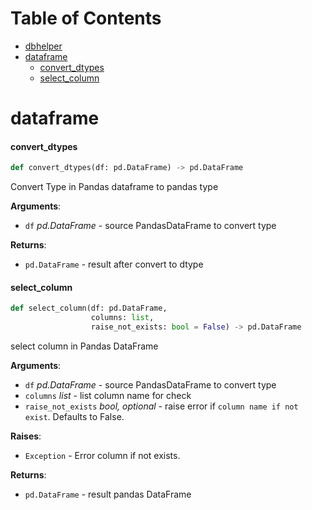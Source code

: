 # Table of Contents


* [dbhelper](https://attapon-th.github.io/dbhelper)
* [dataframe](#dataframe)
  * [convert\_dtypes](#dataframe.convert_dtypes)
  * [select\_column](#dataframe.select_column)

<a id="dataframe"></a>

# dataframe

<a id="dataframe.convert_dtypes"></a>

#### convert\_dtypes

```python
def convert_dtypes(df: pd.DataFrame) -> pd.DataFrame
```

Convert Type in Pandas dataframe to pandas type

**Arguments**:

- `df` _pd.DataFrame_ - source PandasDataFrame to convert type
  

**Returns**:

- `pd.DataFrame` - result after convert to dtype

<a id="dataframe.select_column"></a>

#### select\_column

```python
def select_column(df: pd.DataFrame,
                  columns: list,
                  raise_not_exists: bool = False) -> pd.DataFrame
```

select column in Pandas DataFrame

**Arguments**:

- `df` _pd.DataFrame_ - source PandasDataFrame to convert type
- `columns` _list_ - list column name for check
- `raise_not_exists` _bool, optional_ - raise error if `column name if not exist`. Defaults to False.
  

**Raises**:

- `Exception` - Error column if not exists.
  

**Returns**:

- `pd.DataFrame` - result pandas DataFrame

